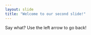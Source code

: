 ```yaml
---
layout: slide
title: "Welcome to our second slide!"
---
```

Say what?
Use the left arrow to go back!
